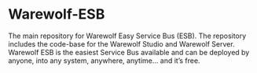 Warewolf-ESB
============

The main repository for Warewolf  Easy Service Bus (ESB). The repository includes the code-base for the Warewolf Studio and Warewolf Server. Warewolf ESB is the easiest Service Bus available and can be deployed by anyone, into any system, anywhere, anytime… and it’s free.
